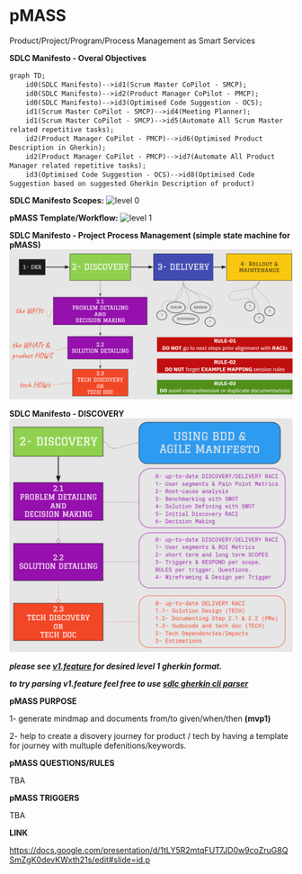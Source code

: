# pMASS
Product/Project/Program/Process Management as Smart Services

**SDLC Manifesto - Overal Objectives**
```mermaid
graph TD;
    id0(SDLC Manifesto)-->id1(Scrum Master CoPilot - SMCP);
    id0(SDLC Manifesto)-->id2(Product Manager CoPilot - PMCP);
    id0(SDLC Manifesto)-->id3(Optimised Code Suggestion - OCS);
    id1(Scrum Master CoPilot - SMCP)-->id4(Meeting Planner);
    id1(Scrum Master CoPilot - SMCP)-->id5(Automate All Scrum Master related repetitive tasks);
    id2(Product Manager CoPilot - PMCP)-->id6(Optimised Product Description in Gherkin);
    id2(Product Manager CoPilot - PMCP)-->id7(Automate All Product Manager related repetitive tasks);
    id3(Optimised Code Suggestion - OCS)-->id8(Optimised Code Suggestion based on suggested Gherkin Description of product)
```

**SDLC Manifesto Scopes:**
![level 0](https://github.com/sdlcmanifesto/sMASS/blob/main/overall%20scopes.PNG?raw=true)

**pMASS Template/Workflow:**
![level 1](https://github.com/sdlcmanifesto/pMASS/blob/main/pmass-template.PNG?raw=true)

**SDLC Manifesto - Project Process Management (simple state machine for pMASS)**
![level 0](https://github.com/sdlcmanfiesto/SMaS/blob/main/level-1.png?raw=true)

**SDLC Manifesto - DISCOVERY**
![level 1](https://github.com/sdlcmanfiesto/SMaS/blob/main/level-2.png?raw=true)

***please see [v1.feature](https://raw.githubusercontent.com/sdlcmanfiesto/PMaS/main/v1.feature) for desired level 1 gherkin format.***

***to try parsing v1.feature feel free to use [sdlc gherkin cli parser](https://github.com/rouzikrm/gherkin-python)***


**pMASS PURPOSE**

1- generate mindmap and documents from/to given/when/then **(mvp1)**

2- help to create a disovery journey for product / tech by having a template for journey with multuple defenitions/keywords.


**pMASS QUESTIONS/RULES**

TBA


**pMASS TRIGGERS**

TBA

**LINK**

https://docs.google.com/presentation/d/1tLY5R2mtqFUT7JD0w9coZruG8QSmZgK0devKWxth21s/edit#slide=id.p
